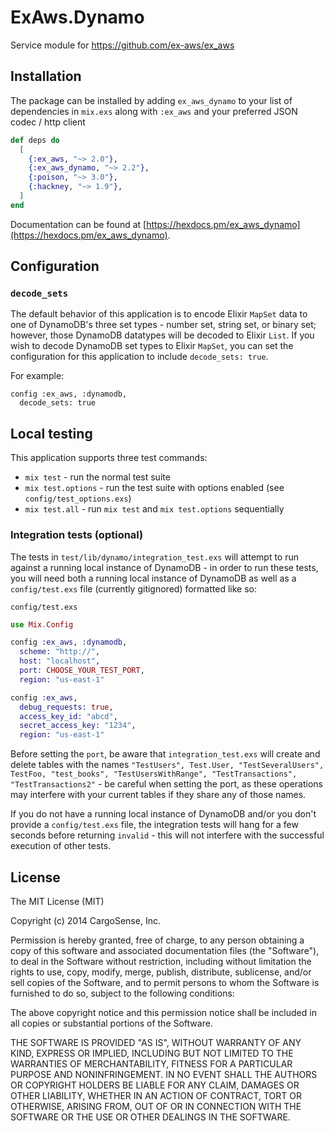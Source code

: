 # ExAws.Dynamo

Service module for https://github.com/ex-aws/ex_aws

## Installation

The package can be installed by adding `ex_aws_dynamo` to your list of dependencies in `mix.exs`
along with `:ex_aws` and your preferred JSON codec / http client

```elixir
def deps do
  [
    {:ex_aws, "~> 2.0"},
    {:ex_aws_dynamo, "~> 2.2"},
    {:poison, "~> 3.0"},
    {:hackney, "~> 1.9"},
  ]
end
```

Documentation can be found at [https://hexdocs.pm/ex_aws_dynamo](https://hexdocs.pm/ex_aws_dynamo).

## Configuration

### `decode_sets`

The default behavior of this application is to encode Elixir `MapSet` data to one of DynamoDB's three set types - number set, string set, or binary set; however, those DynamoDB datatypes will be decoded to Elixir `List`. If you wish to decode DynamoDB set types to Elixir `MapSet`, you can set the configuration for this application to include `decode_sets: true`.

For example:

```
config :ex_aws, :dynamodb,
  decode_sets: true
```

## Local testing

This application supports three test commands:

* `mix test` - run the normal test suite
* `mix test.options` - run the test suite with options enabled (see `config/test_options.exs`)
* `mix test.all` - run `mix test` and `mix test.options` sequentially

### Integration tests (optional)

The tests in `test/lib/dynamo/integration_test.exs` will attempt to run against a running local instance of DynamoDB - in order to run these tests, you will need both a running local instance of DynamoDB as well as a `config/test.exs` file (currently gitignored) formatted like so:

`config/test.exs`
```elixir
use Mix.Config

config :ex_aws, :dynamodb,
  scheme: "http://",
  host: "localhost",
  port: CHOOSE_YOUR_TEST_PORT,
  region: "us-east-1"

config :ex_aws,
  debug_requests: true,
  access_key_id: "abcd",
  secret_access_key: "1234",
  region: "us-east-1"
```

Before setting the `port`, be aware that `integration_test.exs` will create and delete tables with the names `"TestUsers", Test.User, "TestSeveralUsers", TestFoo, "test_books", "TestUsersWithRange", "TestTransactions", "TestTransactions2"` - be careful when setting the port, as these operations may interfere with your current tables if they share any of those names.

If you do not have a running local instance of DynamoDB and/or you don't provide a `config/test.exs` file, the integration tests will hang for a few seconds before returning `invalid` - this will not interfere with the successful execution of other tests.

## License

The MIT License (MIT)

Copyright (c) 2014 CargoSense, Inc.

Permission is hereby granted, free of charge, to any person obtaining a copy
of this software and associated documentation files (the "Software"), to deal
in the Software without restriction, including without limitation the rights
to use, copy, modify, merge, publish, distribute, sublicense, and/or sell
copies of the Software, and to permit persons to whom the Software is
furnished to do so, subject to the following conditions:

The above copyright notice and this permission notice shall be included in
all copies or substantial portions of the Software.

THE SOFTWARE IS PROVIDED "AS IS", WITHOUT WARRANTY OF ANY KIND, EXPRESS OR
IMPLIED, INCLUDING BUT NOT LIMITED TO THE WARRANTIES OF MERCHANTABILITY,
FITNESS FOR A PARTICULAR PURPOSE AND NONINFRINGEMENT. IN NO EVENT SHALL THE
AUTHORS OR COPYRIGHT HOLDERS BE LIABLE FOR ANY CLAIM, DAMAGES OR OTHER
LIABILITY, WHETHER IN AN ACTION OF CONTRACT, TORT OR OTHERWISE, ARISING FROM,
OUT OF OR IN CONNECTION WITH THE SOFTWARE OR THE USE OR OTHER DEALINGS IN
THE SOFTWARE.
